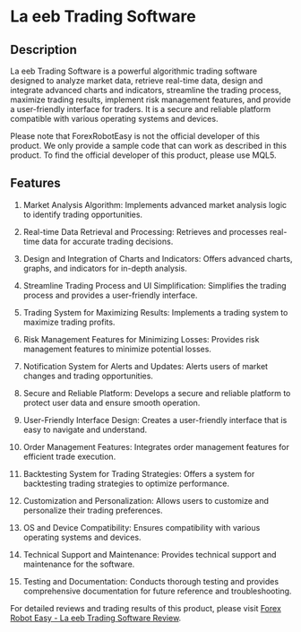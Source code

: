 # La eeb Trading Software

## Description

La eeb Trading Software is a powerful algorithmic trading software designed to analyze market data, retrieve real-time data, design and integrate advanced charts and indicators, streamline the trading process, maximize trading results, implement risk management features, and provide a user-friendly interface for traders. It is a secure and reliable platform compatible with various operating systems and devices.

Please note that ForexRobotEasy is not the official developer of this product. We only provide a sample code that can work as described in this product. To find the official developer of this product, please use MQL5.

## Features

1. Market Analysis Algorithm: Implements advanced market analysis logic to identify trading opportunities.

2. Real-time Data Retrieval and Processing: Retrieves and processes real-time data for accurate trading decisions.

3. Design and Integration of Charts and Indicators: Offers advanced charts, graphs, and indicators for in-depth analysis.

4. Streamline Trading Process and UI Simplification: Simplifies the trading process and provides a user-friendly interface.

5. Trading System for Maximizing Results: Implements a trading system to maximize trading profits.

6. Risk Management Features for Minimizing Losses: Provides risk management features to minimize potential losses.

7. Notification System for Alerts and Updates: Alerts users of market changes and trading opportunities.

8. Secure and Reliable Platform: Develops a secure and reliable platform to protect user data and ensure smooth operation.

9. User-Friendly Interface Design: Creates a user-friendly interface that is easy to navigate and understand.

10. Order Management Features: Integrates order management features for efficient trade execution.

11. Backtesting System for Trading Strategies: Offers a system for backtesting trading strategies to optimize performance.

12. Customization and Personalization: Allows users to customize and personalize their trading preferences.

13. OS and Device Compatibility: Ensures compatibility with various operating systems and devices.

14. Technical Support and Maintenance: Provides technical support and maintenance for the software.

15. Testing and Documentation: Conducts thorough testing and provides comprehensive documentation for future reference and troubleshooting.

For detailed reviews and trading results of this product, please visit [Forex Robot Easy - La eeb Trading Software Review](https://forexroboteasy.com/forex-robot-review/la-eeb-trading-software-review-real-results-unveiled/).

